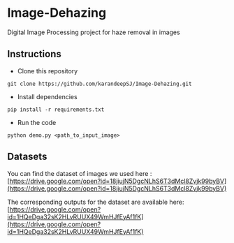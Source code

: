 # Image-Dehazing
Digital Image Processing project for haze removal in images

## Instructions
- Clone this repository  
```
git clone https://github.com/karandeepSJ/Image-Dehazing.git
```

- Install dependencies
```
pip install -r requirements.txt
```

- Run the code
```
python demo.py <path_to_input_image>
```

## Datasets
You can find the dataset of images we used here : [https://drive.google.com/open?id=18jiujN5DgcNLhS6T3dMcl8Zvjk99byBV](https://drive.google.com/open?id=18jiujN5DgcNLhS6T3dMcl8Zvjk99byBV)

The corresponding outputs for the dataset are available here: [https://drive.google.com/open?id=1HQeDga32sK2HLvRUUX49WmHJfEyAf1fK](https://drive.google.com/open?id=1HQeDga32sK2HLvRUUX49WmHJfEyAf1fK)
